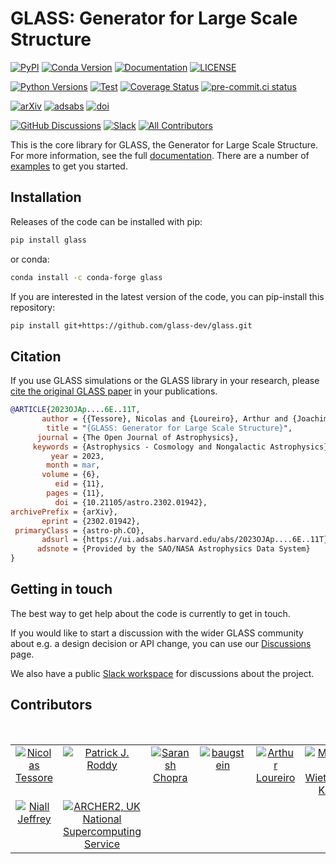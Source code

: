# **GLASS**: Generator for Large Scale Structure

<!-- Essentials -->

[![PyPI](https://img.shields.io/pypi/v/glass)](https://pypi.org/project/glass)
[![Conda Version](https://img.shields.io/conda/vn/conda-forge/glass.svg)](https://anaconda.org/conda-forge/glass)
[![Documentation](https://readthedocs.org/projects/glass/badge/?version=stable)](https://glass.readthedocs.io/stable)
[![LICENSE](https://img.shields.io/badge/License-MIT-blue.svg)](https://opensource.org/licenses/MIT)

<!-- Code -->

[![Python Versions](https://img.shields.io/pypi/pyversions/glass)](https://pypi.org/project/glass)
[![Test](https://github.com/glass-dev/glass/actions/workflows/test.yml/badge.svg)](https://github.com/glass-dev/glass/actions/workflows/test.yml)
[![Coverage Status](https://coveralls.io/repos/github/glass-dev/glass/badge.svg?branch=main)](https://coveralls.io/github/glass-dev/glass?branch=main)
[![pre-commit.ci status](https://results.pre-commit.ci/badge/github/glass-dev/glass/main.svg)](https://results.pre-commit.ci/latest/github/glass-dev/glass/main)

<!-- Science -->

[![arXiv](https://img.shields.io/badge/arXiv-2302.01942-red)](https://arxiv.org/abs/2302.01942)
[![adsabs](https://img.shields.io/badge/ads-2023OJAp....6E..11T-blueviolet)](https://ui.adsabs.harvard.edu/abs/2023OJAp....6E..11T)
[![doi](https://img.shields.io/badge/doi-10.21105/astro.2302.01942-blue)](https://dx.doi.org/10.21105/astro.2302.01942)

<!-- Community -->

[![GitHub Discussions](https://img.shields.io/static/v1?label=Discussions&message=Ask&color=blue&logo=github)](https://github.com/orgs/glass-dev/discussions)
[![Slack](https://img.shields.io/badge/join-Slack-4A154B)](https://glass-dev.github.io/slack)
[![All Contributors](https://img.shields.io/github/all-contributors/glass-dev/glass?color=ee8449&style=flat-square)](#contributors)

This is the core library for GLASS, the Generator for Large Scale Structure. For
more information, see the full [documentation]. There are a number of [examples]
to get you started.

## Installation

Releases of the code can be installed with pip:

```sh
pip install glass
```

or conda:

```sh
conda install -c conda-forge glass
```

If you are interested in the latest version of the code, you can pip-install
this repository:

```sh
pip install git+https://github.com/glass-dev/glass.git
```

## Citation

If you use GLASS simulations or the GLASS library in your research, please
[cite the original GLASS paper](https://glass.readthedocs.io/stable/user/publications.html)
in your publications.

<!-- markdownlint-disable MD013 -->

```bibtex
@ARTICLE{2023OJAp....6E..11T,
       author = {{Tessore}, Nicolas and {Loureiro}, Arthur and {Joachimi}, Benjamin and {von Wietersheim-Kramsta}, Maximilian and {Jeffrey}, Niall},
        title = "{GLASS: Generator for Large Scale Structure}",
      journal = {The Open Journal of Astrophysics},
     keywords = {Astrophysics - Cosmology and Nongalactic Astrophysics},
         year = 2023,
        month = mar,
       volume = {6},
          eid = {11},
        pages = {11},
          doi = {10.21105/astro.2302.01942},
archivePrefix = {arXiv},
       eprint = {2302.01942},
 primaryClass = {astro-ph.CO},
       adsurl = {https://ui.adsabs.harvard.edu/abs/2023OJAp....6E..11T},
      adsnote = {Provided by the SAO/NASA Astrophysics Data System}
}
```

## Getting in touch

The best way to get help about the code is currently to get in touch.

If you would like to start a discussion with the wider GLASS community about
e.g. a design decision or API change, you can use our [Discussions] page.

We also have a public [Slack workspace] for discussions about the project.

[documentation]: https://glass.readthedocs.io/stable
[examples]: https://glass.readthedocs.io/stable/examples.html
[Discussions]: https://github.com/orgs/glass-dev/discussions
[Slack workspace]: https://glass-dev.github.io/slack

## Contributors

<!-- ALL-CONTRIBUTORS-LIST:START - Do not remove or modify this section -->
<!-- prettier-ignore-start -->
<!-- markdownlint-disable -->
<table>
  <tbody>
    <tr>
      <td align="center" valign="top" width="14.28%"><a href="http://ntessore.page"><img src="https://images.weserv.nl/?url=https://avatars.githubusercontent.com/u/3993688?v=4&h=100&w=100&fit=cover&mask=circle&maxage=7d" alt="Nicolas Tessore"/></td>
      <td align="center" valign="top" width="14.28%"><a href="https://paddyroddy.github.io"><img src="https://images.weserv.nl/?url=https://avatars.githubusercontent.com/u/15052188?v=4&h=100&w=100&fit=cover&mask=circle&maxage=7d" alt="Patrick J. Roddy"/></td>
      <td align="center" valign="top" width="14.28%"><a href="https://saransh-cpp.github.io/"><img src="https://images.weserv.nl/?url=https://avatars.githubusercontent.com/u/74055102?v=4&h=100&w=100&fit=cover&mask=circle&maxage=7d" alt="Saransh Chopra"/></td>
      <td align="center" valign="top" width="14.28%"><a href="https://github.com/ucapbba"><img src="https://images.weserv.nl/?url=https://avatars.githubusercontent.com/u/87702063?v=4&h=100&w=100&fit=cover&mask=circle&maxage=7d" alt="baugstein"/></td>
      <td align="center" valign="top" width="14.28%"><a href="http://arthurmloureiro.github.io"><img src="https://images.weserv.nl/?url=https://avatars.githubusercontent.com/u/6471279?v=4&h=100&w=100&fit=cover&mask=circle&maxage=7d" alt="Arthur Loureiro"/></td>
      <td align="center" valign="top" width="14.28%"><a href="https://mwiet.github.io"><img src="https://images.weserv.nl/?url=https://avatars.githubusercontent.com/u/49800039?v=4&h=100&w=100&fit=cover&mask=circle&maxage=7d" alt="Maximilian von Wietersheim-Kramsta"/></td>
      <td align="center" valign="top" width="14.28%"><a href="https://github.com/joachimi"><img src="https://images.weserv.nl/?url=https://avatars.githubusercontent.com/u/4989590?v=4&h=100&w=100&fit=cover&mask=circle&maxage=7d" alt="joachimi"/></td>
    </tr><br />
    <tr>
      <td align="center" valign="top" width="14.28%"><a href="https://nialljeffrey.github.io/"><img src="https://images.weserv.nl/?url=https://avatars.githubusercontent.com/u/15345794?v=4&h=100&w=100&fit=cover&mask=circle&maxage=7d" alt="Niall Jeffrey"/></td>
      <td align="center" valign="top" width="14.28%"><a href="https://github.com/ARCHER2-HPC"><img src="https://images.weserv.nl/?url=https://avatars.githubusercontent.com/u/60643641?v=4&h=100&w=100&fit=cover&mask=circle&maxage=7d" alt="ARCHER2, UK National Supercomputing Service"/></td>
    </tr>
  </tbody>
</table>

<!-- markdownlint-restore -->
<!-- prettier-ignore-end -->

<!-- ALL-CONTRIBUTORS-LIST:END -->

